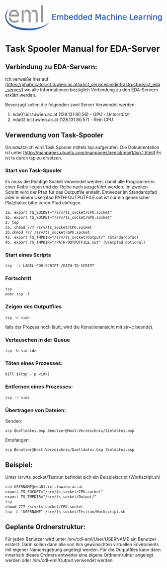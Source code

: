 <div align="center">
  <img src="../_img/eml_logo_and_text.png">
</div>

# Task Spooler Manual for EDA-Server

## Verbindung zu EDA-Servern:

Ich verweiße hier auf [https://phabricator.ict.tuwien.ac.at/w/ict_servicesandinfrastructure/ict_eda_server/]  wo alle Informationen bezüglich Verbindung zu den EDA-Servern erklärt
werden.

Bevorzugt sollen die folgenden zwei Server Verwendet werden:

  1. eda01.ict.tuwien.ac.at (128.131.80.56) - GPU - Unterstützt
  2. eda02.ict.tuwien.ac.at (128.131.80.57) - Rein CPU



## Verwendung von Task-Spooler

Grundsätzlich wird Task Spooler mittels tsp aufgerufen. Die
Dokumentation ist unter [http://manpages.ubuntu.com/manpages/xenial/man1/tsp.1.html]
Es ist ts durch tsp zu ersetzen.

### Start von Task-Spooler

Es muss die Richtige Socket verwendet werden, damit alle Programme in
einer Reihe liegen und der Reihe nach ausgeführt werden. Im zweiten
Schritt wird der Pfad für das Outputfile erstellt. Entweder im
Standardpfad oder in einem Userpfad PATH-OUTPUTFILE.out ist nur ein
generischer Platzhalter bitte euren Pfad einfügen.

```
1a. export TS_SOCKET="/srv/ts_socket/CPU.socket"
1b. export TS_SOCKET="/srv/ts_socket/GPU.socket"
2. tsp
3a. chmod 777 /srv/ts_socket/CPU.socket
3b.chmod 777 /srv/ts_socket/GPU.socket
4a. export TS_TMPDIR="/srv/ts_socket/Output/" (Standardpfad)
4b. export TS_TMPDIR="/PATH-OUTPUTFILE.out" (Userpfad optional)

```


### Start eines Scripts
```
tsp  -L LABEL-FOR-SCRIPT /PATH-TO-SCRIPT
```


### Fortschritt
```
tsp
oder tsp -l
```
### Zeigen des Outputfiles
```
tsp -c <id>
```

falls der Prozess noch läuft, wird die Konsolenansicht mit str+c beendet.


### Vertauschen in der Queue
```
tsp -U <id-id>
```

### Töten eines Prozesses:
```
kill $(tsp - p <id>)
```
### Entfernen eines Prozesses:
```
tsp -r <id>
```

### Übertragen von Dateien:

Senden:
```
scp Quelldatei.bsp Benutzer@Host:Verzeichnis/Zieldatei.bsp
```
Empfangen:
```
scp Benutzer@Host:Verzeichnis/Quelldatei.bsp Zieldatei.bsp
```

## Beispiel:

Unter /srv/ts_socket/Testrun befindet sich ein Beispielscript (Workscript.sh)

```
ssh USERNAME@eda01.ict.tuwien.ac.at
export TS_SOCKET="/srv/ts_socket/CPU.socket"
export TS_TMPDIR="/srv/ts_socket/Output/"
tsp
chmod 777 /srv/ts_socket/CPU.socket
tsp -L "USERNAME" /srv/ts_socket/Testrun/Workscript.sh

```

## Geplante Ordnerstruktur:

Für jeden Benutzer wird unter /srv/cdl-eml/User/USERNAME ein
Benutzer erstellt. Darin sollen dann alle von ihm gewünschten virtuellen
Enviroments mit eigener Namensgebung angelegt werden. Für die
Outputfiles kann dann innerhalb dieses Ordners entweder eine eigene
Ordnerstruktur angelegt werden oder /srv/cdl-eml/Output verwendet
werden.


